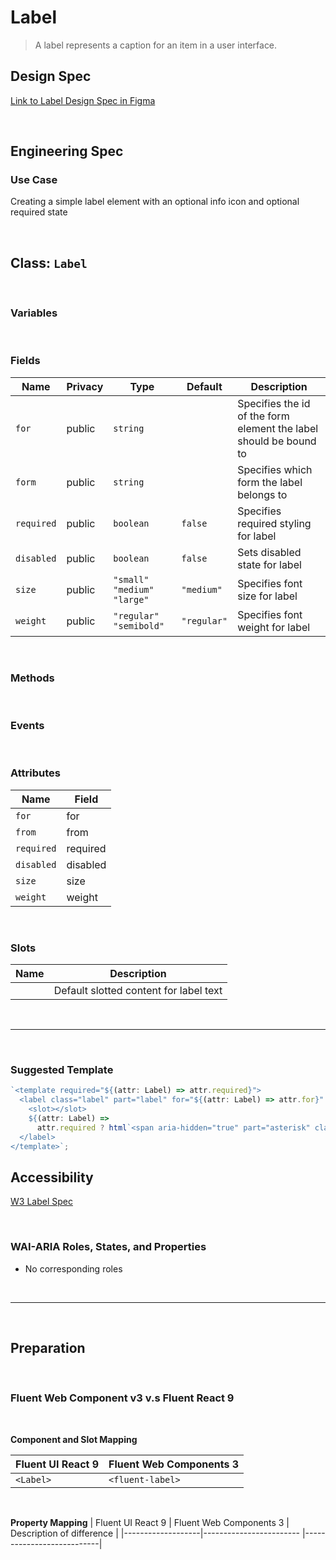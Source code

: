 # Label

> A label represents a caption for an item in a user interface.
> <br />

## **Design Spec**

[Link to Label Design Spec in Figma](https://www.figma.com/file/aFHbqxQlX8fetFhyYl6STb/TF---Trident-control-specs?node-id=339%3A52012)

<br />

## **Engineering Spec**

### Use Case

Creating a simple label element with an optional info icon and optional required state

<br />

## Class: `Label`

<br />

### **Variables**

<br />

### **Fields**

| Name       | Privacy | Type                           | Default     | Description                                                       |
| ---------- | ------- | ------------------------------ | ----------- | ----------------------------------------------------------------- |
| `for`      | public  | `string`                       |             | Specifies the id of the form element the label should be bound to |
| `form`     | public  | `string`                       |             | Specifies which form the label belongs to                         |
| `required` | public  | `boolean`                      | `false`     | Specifies required styling for label                              |
| `disabled` | public  | `boolean`                      | `false`     | Sets disabled state for label                                     |
| `size`     | public  | `"small"` `"medium"` `"large"` | `"medium"`  | Specifies font size for label                                     |
| `weight`   | public  | `"regular"` `"semibold"`       | `"regular"` | Specifies font weight for label                                   |

<br />

### **Methods**

<br />

### **Events**

<br />

### **Attributes**

| Name       | Field    |
| ---------- | -------- |
| `for`      | for      |
| `from`     | from     |
| `required` | required |
| `disabled` | disabled |
| `size`     | size     |
| `weight `  | weight   |

<br />

### **Slots**

| Name | Description                            |
| ---- | -------------------------------------- |
|      | Default slotted content for label text |

<br />
<hr />
<br />

### **Suggested Template**

```ts
`<template required="${(attr: Label) => attr.required}">
  <label class="label" part="label" for="${(attr: Label) => attr.for}" form="${(attr: Label) => attr.form}">
    <slot></slot>
    ${(attr: Label) =>
      attr.required ? html`<span aria-hidden="true" part="asterisk" class="asterisk">*</span>` : null}
  </label>
</template>`;
```

## **Accessibility**

[W3 Label Spec](https://www.w3.org/WAI/tutorials/forms/labels/)

<br />

### **WAI-ARIA Roles, States, and Properties**

- No corresponding roles

<br />
<hr />
<br />

## **Preparation**

<br />

### **Fluent Web Component v3 v.s Fluent React 9**

<br />

**Component and Slot Mapping**

| Fluent UI React 9 | Fluent Web Components 3 |
| ----------------- | ----------------------- |
| `<Label>`         | `<fluent-label>`        |

<br />

**Property Mapping**
| Fluent UI React 9 | Fluent Web Components 3 | Description of difference |
|-------------------|------------------------ |---------------------------|
